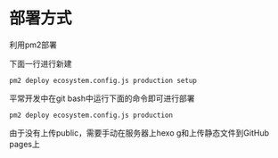 
# 部署方式

利用pm2部署

下面一行进行新建

`pm2 deploy ecosystem.config.js production setup`

平常开发中在git bash中运行下面的命令即可进行部署

`pm2 deploy ecosystem.config.js production`

由于没有上传public，需要手动在服务器上hexo g和上传静态文件到GitHub pages上







